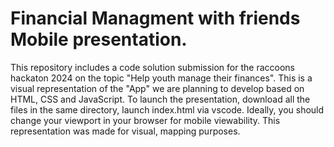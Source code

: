 # Financial Managment with friends Mobile presentation. 
This repository includes a code solution submission for the raccoons hackaton 2024 on the topic "Help youth manage their finances".
This is a visual representation of the "App" we are planning to develop based on HTML, CSS and JavaScript.
To launch the presentation, download all the files in the same directory, launch index.html via vscode.
Ideally, you should change your viewport in your browser for mobile viewability.
This representation was made for visual, mapping purposes.
